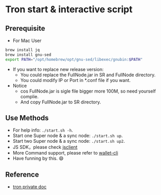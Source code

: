 # Tron start & interactive script

## Prerequisite

- For Mac User

```sh
brew install jq
brew install gnu-sed
export PATH="/opt/homebrew/opt/gnu-sed/libexec/gnubin:$PATH"
```

- If you want to replace new release version:
  - You could replace the FullNode.jar in SR and FullNode directory.
  - You could modify IP or Port in *.conf file if you want.
- Notice
  - cos FullNode.jar is sigle file bigger more 100M, so need yourself complie.
  - And copy FullNode.jar to SR directory.

## Use Methods

- For help info: `./start.sh -h`.
- Start one Super node & a sync node: `./start.sh up`.
- Start two Super node & a sync node: `./start.sh up2`.
- JS SDK，please check [jsclient](./jsclient)
- More Command support, please refer to [wallet-cli](https://github.com/tronprotocol/wallet-cli)
- Have funning by this. 😄

## Reference

- [tron private doc](https://cn.developers.tron.network/docs/tron-private-chain)